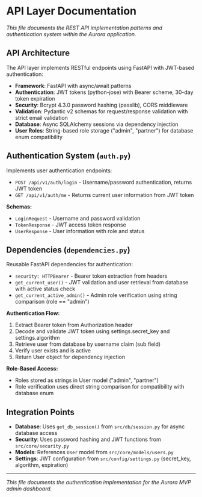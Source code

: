 # API Layer Documentation

*This file documents the REST API implementation patterns and authentication system within the Aurora application.*

## API Architecture

The API layer implements RESTful endpoints using FastAPI with JWT-based authentication:

- **Framework**: FastAPI with async/await patterns
- **Authentication**: JWT tokens (python-jose) with Bearer scheme, 30-day token expiration
- **Security**: Bcrypt 4.3.0 password hashing (passlib), CORS middleware
- **Validation**: Pydantic v2 schemas for request/response validation with strict email validation
- **Database**: Async SQLAlchemy sessions via dependency injection
- **User Roles**: String-based role storage ("admin", "partner") for database enum compatibility

## Authentication System (`auth.py`)

Implements user authentication endpoints:

- `POST /api/v1/auth/login` - Username/password authentication, returns JWT token
- `GET /api/v1/auth/me` - Returns current user information from JWT token

**Schemas:**
- `LoginRequest` - Username and password validation
- `TokenResponse` - JWT access token response
- `UserResponse` - User information with role and status

## Dependencies (`dependencies.py`)

Reusable FastAPI dependencies for authentication:

- `security: HTTPBearer` - Bearer token extraction from headers
- `get_current_user()` - JWT validation and user retrieval from database with active status check
- `get_current_active_admin()` - Admin role verification using string comparison (role == "admin")

**Authentication Flow:**
1. Extract Bearer token from Authorization header
2. Decode and validate JWT token using settings.secret_key and settings.algorithm
3. Retrieve user from database by username claim (sub field)
4. Verify user exists and is active
5. Return User object for dependency injection

**Role-Based Access:**
- Roles stored as strings in User model ("admin", "partner")
- Role verification uses direct string comparison for compatibility with database enum

## Integration Points

- **Database**: Uses `get_db_session()` from `src/db/session.py` for async database access
- **Security**: Uses password hashing and JWT functions from `src/core/security.py`
- **Models**: References `User` model from `src/core/models/users.py`
- **Settings**: JWT configuration from `src/config/settings.py` (secret_key, algorithm, expiration)

---

*This file documents the authentication implementation for the Aurora MVP admin dashboard.*

